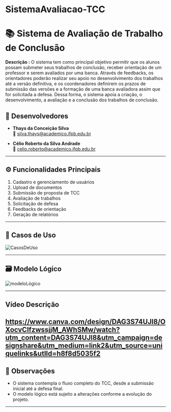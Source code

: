 # SistemaAvaliacao-TCC

# 📚 Sistema de Avaliação de Trabalho de Conclusão
**Descrição :**
O sistema tem como principal objetivo permitir que os alunos possam submeter seus trabalhos de conclusão, receber orientação de um professor e serem avaliados por uma banca. Através de feedbacks, os orientadores poderão realizar seu apoio no desenvolvimento dos trabalhos até a versão definitiva, e os coordenadores definirem os prazos de submissão das versões e a formação de uma banca avaliadora assim que for solicitada a defesa. Dessa forma, o sistema apoia a criação, o desenvolvimento, a avaliação e a conclusão dos trabalhos de conclusão.

## 👥 Desenvolvedores

- **Thays da Conceição Silva**  
  📧 silva.thays@academico.ifpb.edu.br

- **Célio Roberto da Silva Andrade**  
  📧 celio.roberto@academico.ifpb.edu.br
---

## ⚙️ Funcionalidades Principais

1. Cadastro e gerenciamento de usuários  
2. Upload de documentos  
3. Submissão de proposta de TCC  
4. Avaliação de trabalhos  
5. Solicitação de defesa  
6. Feedbacks de orientação  
7. Geração de relatórios

---

## 🧩 Casos de Uso
![CasosDeUso](https://github.com/user-attachments/assets/58e151cd-0a1a-4d94-bcb9-ed045cfac0b7)

---
## 🗃️ Modelo Lógico 
![modeloLógico](https://github.com/user-attachments/assets/5a1dea41-1a0f-4ee0-8d50-55e7f3a22ede)

---
## Vídeo Descrição
https://www.canva.com/design/DAG3S74UJl8/OXocvCIfzwssjjM_AWhSMw/watch?utm_content=DAG3S74UJl8&utm_campaign=designshare&utm_medium=link2&utm_source=uniquelinks&utlId=h8f8d5035f2
---
## 📝 Observações

- O sistema contempla o fluxo completo do TCC, desde a submissão inicial até a defesa final.
- O modelo lógico está sujeito a alterações conforme a evolução do projeto.

---

